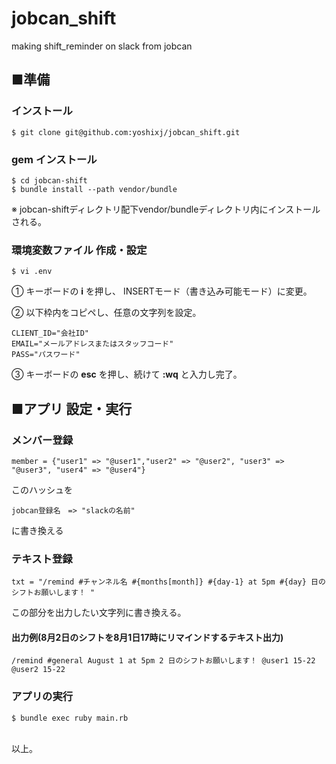 # jobcan_shift
making shift_reminder on slack from jobcan 

## ■準備
### インストール

```
$ git clone git@github.com:yoshixj/jobcan_shift.git
```

### gem インストール

```
$ cd jobcan-shift
$ bundle install --path vendor/bundle
```

 ※ jobcan-shiftディレクトリ配下vendor/bundleディレクトリ内にインストールされる。

### 環境変数ファイル 作成・設定

```
$ vi .env
```

 ① キーボードの **i** を押し、 INSERTモード（書き込み可能モード）に変更。

 ② 以下枠内をコピペし、任意の文字列を設定。

```
CLIENT_ID="会社ID"
EMAIL="メールアドレスまたはスタッフコード"
PASS="パスワード"
```

 ③ キーボードの **esc** を押し、続けて **:wq** と入力し完了。

## ■アプリ 設定・実行

### メンバー登録

```
member = {"user1" => "@user1","user2" => "@user2", "user3" => "@user3", "user4" => "@user4"}
```
このハッシュを

```
jobcan登録名　=> "slackの名前"
```

に書き換える

### テキスト登録

```
txt = "/remind #チャンネル名 #{months[month]} #{day-1} at 5pm #{day} 日のシフトお願いします！ "
```

この部分を出力したい文字列に書き換える。


#### 出力例(8月2日のシフトを8月1日17時にリマインドするテキスト出力)

```
/remind #general August 1 at 5pm 2 日のシフトお願いします！ @user1 15-22    @user2 15-22
```

### アプリの実行


```
$ bundle exec ruby main.rb
```


<br>
以上。

